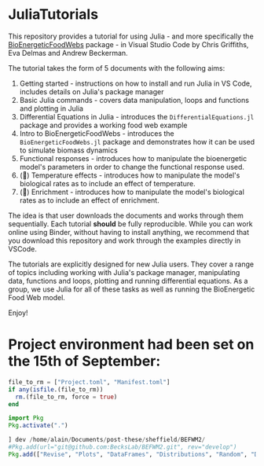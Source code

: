 # JuliaTutorials

This repository provides a tutorial for using Julia - and more specifically the [BioEnergeticFoodWebs](https://github.com/PoisotLab/BioEnergeticFoodWebs.jl) package - in Visual Studio Code by Chris Griffiths, Eva Delmas and Andrew Beckerman. 

The tutorial takes the form of 5 documents with the following aims:
  1. Getting started - instructions on how to install and run Julia in VS Code, includes details on Julia's package manager
  2. Basic Julia commands - covers data manipulation, loops and functions and plotting in Julia 
  3. Differential Equations in Julia - introduces the `DifferentialEquations.jl` package and provides a working food web example
  4. Intro to BioEnergeticFoodWebs - introduces the `BioEnergeticFoodWebs.jl` package and demonstrates how it can be used to simulate biomass dynamics 
  5. Functional responses - introduces how to manipulate the bioenergetic model's parameters in order to change the functional response used.
  6. (🚧) Temperature effects - introduces how to manipulate the model's biological rates as to include an effect of temperature.
  7. (🚧) Enrichment - introduces how to manipulate the model's biological rates as to include an effect of enrichment.

The idea is that user downloads the documents and works through them sequentially. Each tutorial **should** be fully reproducible. While you can work online using Binder, without having to install anything, we recommend that you download this repository and work through the examples directly in VSCode.  

The tutorials are explicitly designed for new Julia users. They cover a range of topics including working with Julia's package manager, manipulating data, functions and loops, plotting and running differential equations. As a group, we use Julia for all of these tasks as well as running the BioEnergetic Food Web model. 

Enjoy!

# Project environment had been set on the 15th of September: 

```julia
file_to_rm = ["Project.toml", "Manifest.toml"]
if any(isfile.(file_to_rm))
  rm.(file_to_rm, force = true)
end

import Pkg
Pkg.activate(".")

] dev /home/alain/Documents/post-these/sheffield/BEFWM2/
#Pkg.add(url="git@github.com:BecksLab/BEFWM2.git", rev="develop")
Pkg.add(["Revise", "Plots", "DataFrames", "Distributions", "Random", "DelimitedFiles", "RDatasets", "Gadfly", "CSV"])
```

